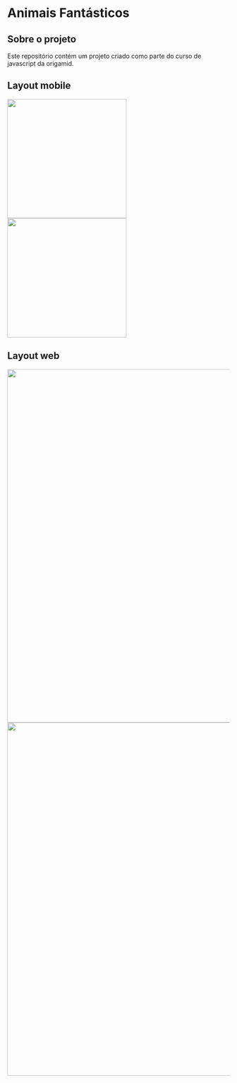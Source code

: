 # Animais Fantásticos 

## Sobre o projeto

Este repositório contém um projeto criado como parte do curso de javascript da origamid.

## Layout mobile
<img src="https://github.com/brunocesar2/animais-fantasticos/assets/111947999/d52fe7e6-75e3-4c8f-ad73-a68db73bb81e" width="270px">
<img src="https://github.com/brunocesar2/animais-fantasticos/assets/111947999/c4496c23-c800-42f8-91de-5cea7269f11c" width="270px">

## Layout web
<img src="https://github.com/brunocesar2/animais-fantasticos/assets/111947999/6f8f4e6a-ee06-4f4f-bcd9-26845ea7ef2d" width="800px">
<img src="https://github.com/brunocesar2/animais-fantasticos/assets/111947999/31b2f011-719a-46c4-9b0e-13dfa92b19d1" width="800px">
